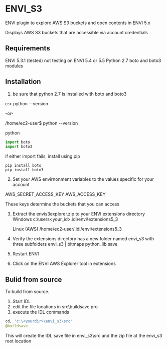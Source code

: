 # ENVI_S3
ENVI plugin to explore AWS S3 buckets and open contents in ENVI 5.x

Displays AWS S3 buckets that are accessible via account credentials

## Requirements
ENVI 5.3.1 (tested) not testing on ENVI 5.4 or 5.5
Python 2.7
boto and boto3 modules

## Installation
1. be sure that python 2.7 is installed with boto and boto3

  c:\> python --version
  
  -or-
  
  /home/ec2-user$ python --version
  
 python
 
 ```python
 import boto
 import boto3
 ```
 
   if either import fails, install using pip
   ```
   pip install boto
   pip install boto3
   ```
   
2. Set your AWS envirnonment variables to the values specific for your account

AWS_SECRET_ACCESS_KEY
AWS_ACCESS_KEY

These keys determine the buckets that you can access

3. Extract the envis3explorer.zip to your ENVI extensions directory
   Windows 
   c:\users\<your_id>\.idl\envi\extensions5_3
   
   Linux (AWS)
   /home/ec2-user/.idl/envi/extensions5_3
   
4. Verify the extensions directory has a new folder named envi_s3 with three subfolders
    envi_s3
      |
      bitmaps
      python_lib
      save
      
5. Restart ENVI
6. Click on the ENVI AWS Explorer tool in extensions

## Bulid from source
To build from source. 
1. Start IDL 
2. edit the file locations in src\buildsave.pro
3. execute the IDL commands
```python
cd, 'c:\<yourdir>\envi_s3\src'
@buildsave
```

This will create the IDL save file in envi_s3\src and the zip file at the envi_s3 root location




   


